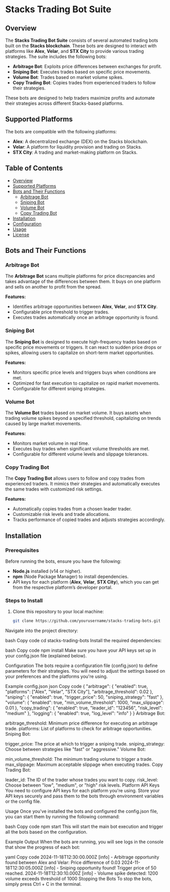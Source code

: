 # Stacks Trading Bot Suite

## Overview
The **Stacks Trading Bot Suite** consists of several automated trading bots built on the **Stacks blockchain**. These bots are designed to interact with platforms like **Alex**, **Velar**, and **STX City** to provide various trading strategies. The suite includes the following bots:

- **Arbitrage Bot**: Exploits price differences between exchanges for profit.
- **Sniping Bot**: Executes trades based on specific price movements.
- **Volume Bot**: Trades based on market volume spikes.
- **Copy Trading Bot**: Copies trades from experienced traders to follow their strategies.

These bots are designed to help traders maximize profits and automate their strategies across different Stacks-based platforms.

## Supported Platforms
The bots are compatible with the following platforms:

- **Alex**: A decentralized exchange (DEX) on the Stacks blockchain.
- **Velar**: A platform for liquidity provision and trading on Stacks.
- **STX City**: A trading and market-making platform on Stacks.

## Table of Contents

- [Overview](#overview)
- [Supported Platforms](#supported-platforms)
- [Bots and Their Functions](#bots-and-their-functions)
  - [Arbitrage Bot](#arbitrage-bot)
  - [Sniping Bot](#sniping-bot)
  - [Volume Bot](#volume-bot)
  - [Copy Trading Bot](#copy-trading-bot)
- [Installation](#installation)
- [Configuration](#configuration)
- [Usage](#usage)
- [License](#license)

## Bots and Their Functions

### Arbitrage Bot
The **Arbitrage Bot** scans multiple platforms for price discrepancies and takes advantage of the differences between them. It buys on one platform and sells on another to profit from the spread.

**Features:**
- Identifies arbitrage opportunities between **Alex**, **Velar**, and **STX City**.
- Configurable price threshold to trigger trades.
- Executes trades automatically once an arbitrage opportunity is found.

### Sniping Bot
The **Sniping Bot** is designed to execute high-frequency trades based on specific price movements or triggers. It can react to sudden price drops or spikes, allowing users to capitalize on short-term market opportunities.

**Features:**
- Monitors specific price levels and triggers buys when conditions are met.
- Optimized for fast execution to capitalize on rapid market movements.
- Configurable for different sniping strategies.

### Volume Bot
The **Volume Bot** trades based on market volume. It buys assets when trading volume spikes beyond a specified threshold, capitalizing on trends caused by large market movements.

**Features:**
- Monitors market volume in real time.
- Executes buy trades when significant volume thresholds are met.
- Configurable for different volume levels and slippage tolerances.

### Copy Trading Bot
The **Copy Trading Bot** allows users to follow and copy trades from experienced traders. It mimics their strategies and automatically executes the same trades with customized risk settings.

**Features:**
- Automatically copies trades from a chosen leader trader.
- Customizable risk levels and trade allocations.
- Tracks performance of copied trades and adjusts strategies accordingly.

## Installation

### Prerequisites
Before running the bots, ensure you have the following:

- **Node.js** installed (v14 or higher).
- **npm** (Node Package Manager) to install dependencies.
- API keys for each platform (**Alex**, **Velar**, **STX City**), which you can get from the respective platform’s developer portal.

### Steps to Install

1. Clone this repository to your local machine:

   ```bash
   git clone https://github.com/yourusername/stacks-trading-bots.git
Navigate into the project directory:

bash
Copy code
cd stacks-trading-bots
Install the required dependencies:

bash
Copy code
npm install
Make sure you have your API keys set up in your config.json file (explained below).

Configuration
The bots require a configuration file (config.json) to define parameters for their strategies. You will need to adjust the settings based on your preferences and the platforms you're using.

Example config.json
json
Copy code
{
  "arbitrage": {
    "enabled": true,
    "platforms": ["Alex", "Velar", "STX City"],
    "arbitrage_threshold": 0.02
  },
  "sniping": {
    "enabled": true,
    "trigger_price": 50,
    "sniping_strategy": "fast"
  },
  "volume": {
    "enabled": true,
    "min_volume_threshold": 1000,
    "max_slippage": 0.01
  },
  "copy_trading": {
    "enabled": true,
    "leader_id": "123456",
    "risk_level": "medium"
  },
  "logging": {
    "enabled": true,
    "log_level": "info"
  }
}
Arbitrage Bot:

arbitrage_threshold: Minimum price difference for executing an arbitrage trade.
platforms: List of platforms to check for arbitrage opportunities.
Sniping Bot:

trigger_price: The price at which to trigger a sniping trade.
sniping_strategy: Choose between strategies like "fast" or "aggressive."
Volume Bot:

min_volume_threshold: The minimum trading volume to trigger a trade.
max_slippage: Maximum acceptable slippage when executing trades.
Copy Trading Bot:

leader_id: The ID of the trader whose trades you want to copy.
risk_level: Choose between "low", "medium", or "high" risk levels.
Platform API Keys
You need to configure API keys for each platform you're using. Store your API keys securely and pass them to the bots through environment variables or the config file.

Usage
Once you've installed the bots and configured the config.json file, you can start them by running the following command:

bash
Copy code
npm start
This will start the main bot execution and trigger all the bots based on the configuration.

Example Output
When the bots are running, you will see logs in the console that show the progress of each bot:

yaml
Copy code
2024-11-18T12:30:00.000Z [info] - Arbitrage opportunity found between Alex and Velar: Price difference of 0.03
2024-11-18T12:30:05.000Z [info] - Sniping opportunity found! Trigger price of 50 reached.
2024-11-18T12:30:10.000Z [info] - Volume spike detected: 1200 volume exceeds threshold of 1000
Stopping the Bots
To stop the bots, simply press Ctrl + C in the terminal.
